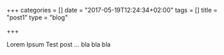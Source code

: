 +++
categories = []
date = "2017-05-19T12:24:34+02:00"
tags = []
title = "post1"
type = "blog"

+++

Lorem Ipsum Test post ... bla bla bla